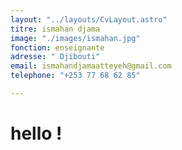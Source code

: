 ```yaml
---
layout: "../layouts/CvLayout.astro"
titre: ismahan djama
image: "./images/ismahan.jpg"
fonction: enseignante
adresse: " Djibouti"
email: ismahandjamaatteyeh@gmail.com
telephone: "+253 77 68 62 85"

---
```

# hello !